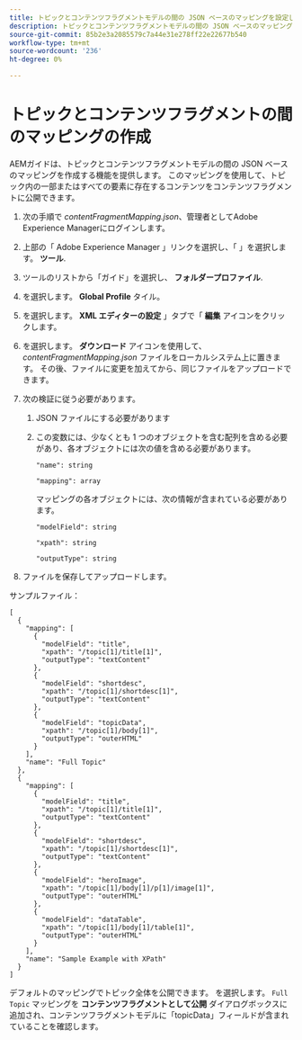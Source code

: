 ```yaml
---
title: トピックとコンテンツフラグメントモデルの間の JSON ベースのマッピングを設定します。
description: トピックとコンテンツフラグメントモデルの間の JSON ベースのマッピングを設定する方法を説明します。
source-git-commit: 85b2e3a2085579c7a44e31e278ff22e22677b540
workflow-type: tm+mt
source-wordcount: '236'
ht-degree: 0%

---
```



# トピックとコンテンツフラグメントの間のマッピングの作成

AEMガイドは、トピックとコンテンツフラグメントモデルの間の JSON ベースのマッピングを作成する機能を提供します。 このマッピングを使用して、トピック内の一部またはすべての要素に存在するコンテンツをコンテンツフラグメントに公開できます。

1. 次の手順で *contentFragmentMapping.json*、管理者としてAdobe Experience Managerにログインします。
1. 上部の「 Adobe Experience Manager 」リンクを選択し、「 」を選択します。 **ツール**.
1. ツールのリストから「ガイド」を選択し、 **フォルダープロファイル**.
1. を選択します。 **Global Profile** タイル。
1. を選択します。 **XML エディターの設定** 」タブで「 **編集** アイコンをクリックします。
1. を選択します。 **ダウンロード** アイコンを使用して、 *contentFragmentMapping.json*  ファイルをローカルシステム上に置きます。 その後、ファイルに変更を加えてから、同じファイルをアップロードできます。

1. 次の検証に従う必要があります。

   1. JSON ファイルにする必要があります
   2. この変数には、少なくとも 1 つのオブジェクトを含む配列を含める必要があり、各オブジェクトには次の値を含める必要があります。


      `"name": string `

      `"mapping": array`

      マッピングの各オブジェクトには、次の情報が含まれている必要があります。

      `"modelField": string`

      `"xpath": string`

      `"outputType": string`
1. ファイルを保存してアップロードします。

サンプルファイル：

```
[
  {
    "mapping": [
      {
        "modelField": "title",
        "xpath": "/topic[1]/title[1]",
        "outputType": "textContent"
      },
      {
        "modelField": "shortdesc",
        "xpath": "/topic[1]/shortdesc[1]",
        "outputType": "textContent"
      },
      {
        "modelField": "topicData",
        "xpath": "/topic[1]/body[1]",
        "outputType": "outerHTML"
      }
    ],
    "name": "Full Topic"
  },
  {
    "mapping": [
      {
        "modelField": "title",
        "xpath": "/topic[1]/title[1]",
        "outputType": "textContent"
      },
      {
        "modelField": "shortdesc",
        "xpath": "/topic[1]/shortdesc[1]",
        "outputType": "textContent"
      },
      {
        "modelField": "heroImage",
        "xpath": "/topic[1]/body[1]/p[1]/image[1]",
        "outputType": "outerHTML"
      },
      {
        "modelField": "dataTable",
        "xpath": "/topic[1]/body[1]/table[1]",
        "outputType": "outerHTML"
      }
    ],
    "name": "Sample Example with XPath"
  }
]
```

デフォルトのマッピングでトピック全体を公開できます。 を選択します。 `Full Topic` マッピングを **コンテンツフラグメントとして公開** ダイアログボックスに追加され、コンテンツフラグメントモデルに「topicData」フィールドが含まれていることを確認します。